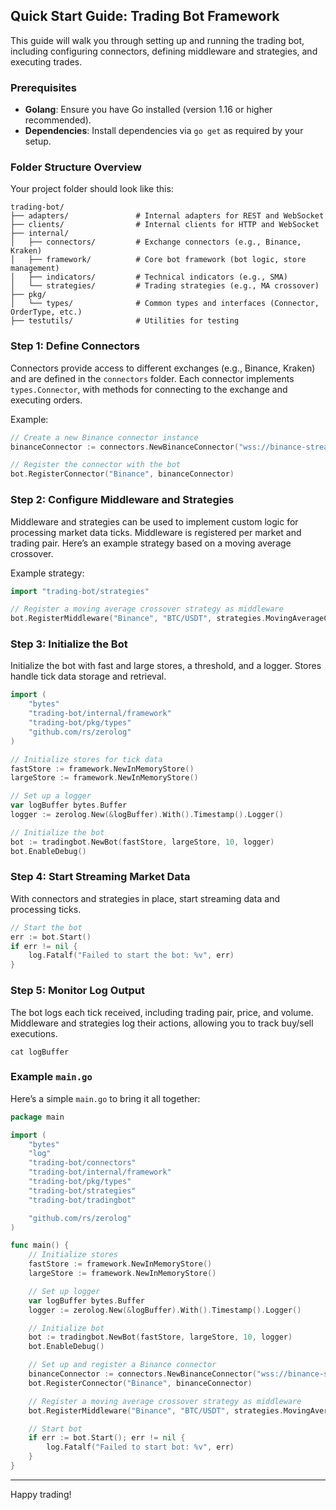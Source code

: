 ## Quick Start Guide: Trading Bot Framework

This guide will walk you through setting up and running the trading bot, including configuring connectors, defining middleware and strategies, and executing trades.

### Prerequisites

- **Golang**: Ensure you have Go installed (version 1.16 or higher recommended).
- **Dependencies**: Install dependencies via `go get` as required by your setup.

### Folder Structure Overview

Your project folder should look like this:
```
trading-bot/
├── adapters/               # Internal adapters for REST and WebSocket
├── clients/                # Internal clients for HTTP and WebSocket
├── internal/
│   ├── connectors/         # Exchange connectors (e.g., Binance, Kraken)
│   ├── framework/          # Core bot framework (bot logic, store management)
│   ├── indicators/         # Technical indicators (e.g., SMA)
│   └── strategies/         # Trading strategies (e.g., MA crossover)
├── pkg/
│   └── types/              # Common types and interfaces (Connector, OrderType, etc.)
├── testutils/              # Utilities for testing
```

### Step 1: Define Connectors

Connectors provide access to different exchanges (e.g., Binance, Kraken) and are defined in the `connectors` folder. Each connector implements `types.Connector`, with methods for connecting to the exchange and executing orders.

Example:
```go
// Create a new Binance connector instance
binanceConnector := connectors.NewBinanceConnector("wss://binance-stream-url", "https://binance-api-url", "your-api-key")

// Register the connector with the bot
bot.RegisterConnector("Binance", binanceConnector)
```

### Step 2: Configure Middleware and Strategies

Middleware and strategies can be used to implement custom logic for processing market data ticks. Middleware is registered per market and trading pair. Here’s an example strategy based on a moving average crossover.

Example strategy:
```go
import "trading-bot/strategies"

// Register a moving average crossover strategy as middleware
bot.RegisterMiddleware("Binance", "BTC/USDT", strategies.MovingAverageCrossoverStrategy())
```

### Step 3: Initialize the Bot

Initialize the bot with fast and large stores, a threshold, and a logger. Stores handle tick data storage and retrieval.

```go
import (
    "bytes"
    "trading-bot/internal/framework"
    "trading-bot/pkg/types"
    "github.com/rs/zerolog"
)

// Initialize stores for tick data
fastStore := framework.NewInMemoryStore()
largeStore := framework.NewInMemoryStore()

// Set up a logger
var logBuffer bytes.Buffer
logger := zerolog.New(&logBuffer).With().Timestamp().Logger()

// Initialize the bot
bot := tradingbot.NewBot(fastStore, largeStore, 10, logger)
bot.EnableDebug()
```

### Step 4: Start Streaming Market Data

With connectors and strategies in place, start streaming data and processing ticks.

```go
// Start the bot
err := bot.Start()
if err != nil {
    log.Fatalf("Failed to start the bot: %v", err)
}
```

### Step 5: Monitor Log Output

The bot logs each tick received, including trading pair, price, and volume. Middleware and strategies log their actions, allowing you to track buy/sell executions.

```shell
cat logBuffer
```

### Example `main.go`

Here’s a simple `main.go` to bring it all together:

```go
package main

import (
    "bytes"
    "log"
    "trading-bot/connectors"
    "trading-bot/internal/framework"
    "trading-bot/pkg/types"
    "trading-bot/strategies"
    "trading-bot/tradingbot"

    "github.com/rs/zerolog"
)

func main() {
    // Initialize stores
    fastStore := framework.NewInMemoryStore()
    largeStore := framework.NewInMemoryStore()

    // Set up logger
    var logBuffer bytes.Buffer
    logger := zerolog.New(&logBuffer).With().Timestamp().Logger()

    // Initialize bot
    bot := tradingbot.NewBot(fastStore, largeStore, 10, logger)
    bot.EnableDebug()

    // Set up and register a Binance connector
    binanceConnector := connectors.NewBinanceConnector("wss://binance-stream-url", "https://binance-api-url", "your-api-key")
    bot.RegisterConnector("Binance", binanceConnector)

    // Register a moving average crossover strategy as middleware
    bot.RegisterMiddleware("Binance", "BTC/USDT", strategies.MovingAverageCrossoverStrategy())

    // Start bot
    if err := bot.Start(); err != nil {
        log.Fatalf("Failed to start bot: %v", err)
    }
}
```

---

Happy trading!